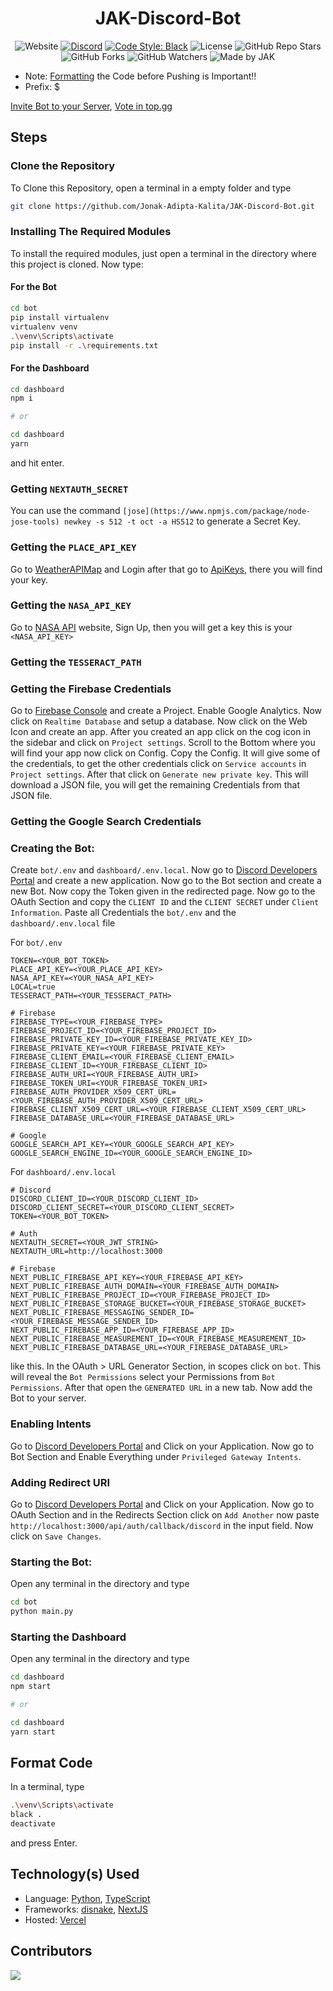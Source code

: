 <div align='center'>

# JAK-Discord-Bot

![Website](https://img.shields.io/website?down_color=red&down_message=Offline&style=for-the-badge&up_color=green&up_message=Online&url=https%3A%2F%2Fjak-discord-bot.vercel.app)
[![Discord](https://img.shields.io/discord/752800104112717826?style=for-the-badge)](https://discord.gg/S3UfGkW)
[![Code Style: Black](https://img.shields.io/badge/Code%20Style-Black-000000.svg?style=for-the-badge)](https://github.com/psf/black)
![License](https://img.shields.io/github/license/Jonak-Adipta-Kalita/JAK-Discord-Bot?style=for-the-badge)
![GitHub Repo Stars](https://img.shields.io/github/stars/Jonak-Adipta-Kalita/JAK-Discord-Bot?style=for-the-badge)
![GitHub Forks](https://img.shields.io/github/forks/Jonak-Adipta-Kalita/JAK-Discord-Bot?style=for-the-badge)
![GitHub Watchers](https://img.shields.io/github/watchers/Jonak-Adipta-Kalita/JAK-Discord-Bot?style=for-the-badge)
![Made by JAK](https://img.shields.io/badge/BeastNight%20TV-Made%20by%20JAK-blue?style=for-the-badge)

</div>

-   Note: [Formatting](#format-code) the Code before Pushing is Important!!
-   Prefix: $

[Invite Bot to your Server](https://discord-bot.jonakadiptakalita.tk/),
[Vote in top.gg](https://top.gg/bot/756402881913028689)

## Steps

### Clone the Repository

To Clone this Repository, open a terminal in a empty folder and type

```bash
git clone https://github.com/Jonak-Adipta-Kalita/JAK-Discord-Bot.git
```

### Installing The Required Modules

To install the required modules, just open a terminal in the directory where this project is cloned. Now type:

#### For the Bot

```bash
cd bot
pip install virtualenv
virtualenv venv
.\venv\Scripts\activate
pip install -r .\requirements.txt
```

#### For the Dashboard

```bash
cd dashboard
npm i

# or

cd dashboard
yarn
```

and hit enter.

### Getting `NEXTAUTH_SECRET`

You can use the command `[jose](https://www.npmjs.com/package/node-jose-tools) newkey -s 512 -t oct -a HS512`
to generate a Secret Key.

### Getting the `PLACE_API_KEY`

Go to [WeatherAPIMap](https://openweathermap.org/) and Login after that go to [ApiKeys](https://home.openweathermap.org/api_keys),
there you will find your key.

### Getting the `NASA_API_KEY`

Go to [NASA API](https://api.nasa.gov/#signUp) website, Sign Up, then you will get a key this is your `<NASA_API_KEY>`

### Getting the `TESSERACT_PATH`

### Getting the Firebase Credentials

Go to [Firebase Console](http://console.firebase.google.com/) and create a Project. Enable
Google Analytics. Now click on `Realtime Database` and setup a database. Now click on the Web Icon and create an app.
After you created an app click on the cog icon in the sidebar and click on `Project settings`. Scroll to the Bottom
where you will find your app now click on Config. Copy the Config. It will give some of the credentials,
to get the other credentials click on `Service accounts` in `Project settings`. After that click on
`Generate new private key`. This will download a JSON file, you will get the remaining Credentials from
that JSON file.

### Getting the Google Search Credentials

### Creating the Bot:

Create `bot/.env` and `dashboard/.env.local`. Now go to [Discord Developers Portal](https://discord.com/developers/applications) and create a new application.
Now go to the Bot section and create a new Bot. Now copy the Token given in the redirected page. Now go to the OAuth Section and
copy the `CLIENT ID` and the `CLIENT SECRET` under `Client Information`.
Paste all Credentials the `bot/.env` and the `dashboard/.env.local` file

For `bot/.env`

```env
TOKEN=<YOUR_BOT_TOKEN>
PLACE_API_KEY=<YOUR_PLACE_API_KEY>
NASA_API_KEY=<YOUR_NASA_API_KEY>
LOCAL=true
TESSERACT_PATH=<YOUR_TESSERACT_PATH>

# Firebase
FIREBASE_TYPE=<YOUR_FIREBASE_TYPE>
FIREBASE_PROJECT_ID=<YOUR_FIREBASE_PROJECT_ID>
FIREBASE_PRIVATE_KEY_ID=<YOUR_FIREBASE_PRIVATE_KEY_ID>
FIREBASE_PRIVATE_KEY=<YOUR_FIREBASE_PRIVATE_KEY>
FIREBASE_CLIENT_EMAIL=<YOUR_FIREBASE_CLIENT_EMAIL>
FIREBASE_CLIENT_ID=<YOUR_FIREBASE_CLIENT_ID>
FIREBASE_AUTH_URI=<YOUR_FIREBASE_AUTH_URI>
FIREBASE_TOKEN_URI=<YOUR_FIREBASE_TOKEN_URI>
FIREBASE_AUTH_PROVIDER_X509_CERT_URL=<YOUR_FIREBASE_AUTH_PROVIDER_X509_CERT_URL>
FIREBASE_CLIENT_X509_CERT_URL=<YOUR_FIREBASE_CLIENT_X509_CERT_URL>
FIREBASE_DATABASE_URL=<YOUR_FIREBASE_DATABASE_URL>

# Google
GOOGLE_SEARCH_API_KEY=<YOUR_GOOGLE_SEARCH_API_KEY>
GOOGLE_SEARCH_ENGINE_ID=<YOUR_GOOGLE_SEARCH_ENGINE_ID>
```

For `dashboard/.env.local`

```env
# Discord
DISCORD_CLIENT_ID=<YOUR_DISCORD_CLIENT_ID>
DISCORD_CLIENT_SECRET=<YOUR_DISCORD_CLIENT_SECRET>
TOKEN=<YOUR_BOT_TOKEN>

# Auth
NEXTAUTH_SECRET=<YOUR_JWT_STRING>
NEXTAUTH_URL=http://localhost:3000

# Firebase
NEXT_PUBLIC_FIREBASE_API_KEY=<YOUR_FIREBASE_API_KEY>
NEXT_PUBLIC_FIREBASE_AUTH_DOMAIN=<YOUR_FIREBASE_AUTH_DOMAIN>
NEXT_PUBLIC_FIREBASE_PROJECT_ID=<YOUR_FIREBASE_PROJECT_ID>
NEXT_PUBLIC_FIREBASE_STORAGE_BUCKET=<YOUR_FIREBASE_STORAGE_BUCKET>
NEXT_PUBLIC_FIREBASE_MESSAGING_SENDER_ID=<YOUR_FIREBASE_MESSAGE_SENDER_ID>
NEXT_PUBLIC_FIREBASE_APP_ID=<YOUR_FIREBASE_APP_ID>
NEXT_PUBLIC_FIREBASE_MEASUREMENT_ID=<YOUR_FIREBASE_MEASUREMENT_ID>
NEXT_PUBLIC_FIREBASE_DATABASE_URL=<YOUR_FIREBASE_DATABASE_URL>
```

like this. In the OAuth > URL Generator Section, in scopes click on `bot`. This will reveal the `Bot Permissions` select your
Permissions from `Bot Permissions`. After that open the `GENERATED URL` in a new tab. Now add the Bot to your server.

### Enabling Intents

Go to [Discord Developers Portal](https://discord.com/developers/applications) and Click on your Application. Now go to Bot
Section and Enable Everything under `Privileged Gateway Intents`.

### Adding Redirect URI

Go to [Discord Developers Portal](https://discord.com/developers/applications) and Click on your Application. Now go to OAuth
Section and in the Redirects Section click on `Add Another` now paste `http://localhost:3000/api/auth/callback/discord` in the
input field. Now click on `Save Changes`.

### Starting the Bot:

Open any terminal in the directory and type

```bash
cd bot
python main.py
```

### Starting the Dashboard

Open any terminal in the directory and type

```bash
cd dashboard
npm start

# or

cd dashboard
yarn start
```

## Format Code

In a terminal, type

```bash
.\venv\Scripts\activate
black .
deactivate
```

and press Enter.

## Technology(s) Used

-   Language: [Python](https://python.org/), [TypeScript](https://www.typescriptlang.org/)
-   Frameworks: [disnake](https://docs.disnake.dev/en/stable/), [NextJS](https://nextjs.org/)
-   Hosted: [Vercel](https://vercel.com/)

## Contributors

<a href = "https://github.com/Jonak-Adipta-Kalita/JAK-Discord-Bot/graphs/contributors">
	<img src = "https://contrib.rocks/image?repo=Jonak-Adipta-Kalita/JAK-Discord-Bot"/>
</a>
